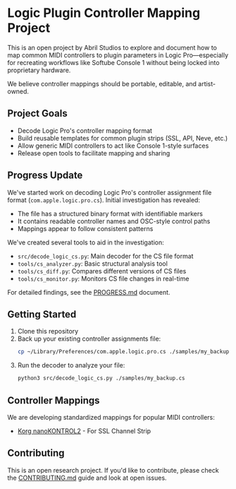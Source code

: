 # Logic Plugin Controller Mapping Project

This is an open project by Abril Studios to explore and document how to map common MIDI controllers to plugin parameters in Logic Pro—especially for recreating workflows like Softube Console 1 without being locked into proprietary hardware.

We believe controller mappings should be portable, editable, and artist-owned.

## Project Goals

- Decode Logic Pro's controller mapping format
- Build reusable templates for common plugin strips (SSL, API, Neve, etc.)
- Allow generic MIDI controllers to act like Console 1-style surfaces
- Release open tools to facilitate mapping and sharing

## Progress Update

We've started work on decoding Logic Pro's controller assignment file format (`com.apple.logic.pro.cs`). Initial investigation has revealed:

- The file has a structured binary format with identifiable markers
- It contains readable controller names and OSC-style control paths
- Mappings appear to follow consistent patterns

We've created several tools to aid in the investigation:
- `src/decode_logic_cs.py`: Main decoder for the CS file format
- `tools/cs_analyzer.py`: Basic structural analysis tool
- `tools/cs_diff.py`: Compares different versions of CS files
- `tools/cs_monitor.py`: Monitors CS file changes in real-time

For detailed findings, see the [PROGRESS.md](PROGRESS.md) document.

## Getting Started

1. Clone this repository
2. Back up your existing controller assignments file:
   ```bash
   cp ~/Library/Preferences/com.apple.logic.pro.cs ./samples/my_backup.cs
   ```
3. Run the decoder to analyze your file:
   ```bash
   python3 src/decode_logic_cs.py ./samples/my_backup.cs
   ```

## Controller Mappings

We are developing standardized mappings for popular MIDI controllers:

- [Korg nanoKONTROL2](controllers/nanokontrol2/) - For SSL Channel Strip

## Contributing

This is an open research project. If you'd like to contribute, please check the [CONTRIBUTING.md](CONTRIBUTING.md) guide and look at open issues.
